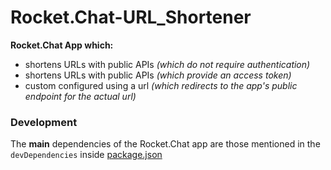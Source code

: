 # Rocket.Chat-URL_Shortener

**Rocket.Chat App which:**

- shortens URLs with public APIs _(which do not require authentication)_
- shortens URLs with public APIs _(which provide an access token)_
- custom configured using a url _(which redirects to the app's public endpoint for the actual url)_

### Development

The **main** dependencies of the Rocket.Chat app are those mentioned in the `devDependencies` inside [package.json](./package.json)
